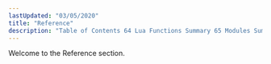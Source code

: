 ```yaml
---
lastUpdated: "03/05/2020"
title: "Reference"
description: "Table of Contents 64 Lua Functions Summary 65 Modules Summary 66 Configuration Options Summary 67 Console Commands Summary 68 Executable Command Summary 69 Hook Points and C Functions Reference msg gen data spool This hook is invoked after a message has been generated by the msg gen module config rsrc..."
---
```


Welcome to the Reference section. 
